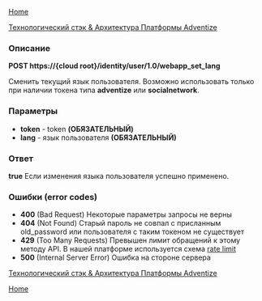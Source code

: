 [Home](../README.md)

[Технологический стэк & Архитектура Платформы Adventize](https://github.com/WiseWaveCorporationLimited/platform-architecture/blob/master/README.md)

### Описание


**POST   https://{cloud root}/identity/user/1.0/webapp_set_lang**


Сменить текущий язык пользователя. Возможно использовать только при наличии токена типа **adventize** или **socialnetwork**.

### Параметры

* **token** - token **(ОБЯЗАТЕЛЬНЫЙ)**
* **lang** - язык пользователя **(ОБЯЗАТЕЛЬНЫЙ)**

### Ответ

**true** Если изменения языка пользователя успешно применено. 

### Ошибки (error codes)

* **400** (Bad Request) Некоторые параметры запросы не верны
* **404** (Not Found) Старый пароль не совпал с присланным old_password или пользователя с таким токеном не существует
* **429** (Too Many Requests) Превышен лимит обращений к этому методу API. В нашей платформе используется схема [rate limit](http://en.wikipedia.org/wiki/Rate_limiting)
* **500** (Internal Server Error) Ошибка на стороне сервера


[Технологический стэк & Архитектура Платформы Adventize](https://github.com/WiseWaveCorporationLimited/platform-architecture/blob/master/README.md)

[Home](../README.md)
